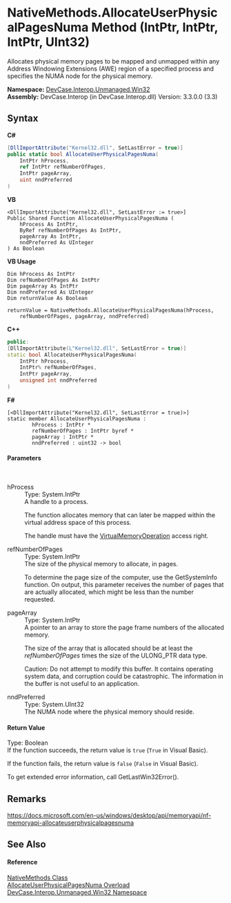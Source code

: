 # NativeMethods.AllocateUserPhysicalPagesNuma Method (IntPtr, IntPtr, IntPtr, UInt32)
 

Allocates physical memory pages to be mapped and unmapped within any Address Windowing Extensions (AWE) region of a specified process and specifies the NUMA node for the physical memory.

**Namespace:**&nbsp;<a href="N_DevCase_Interop_Unmanaged_Win32">DevCase.Interop.Unmanaged.Win32</a><br />**Assembly:**&nbsp;DevCase.Interop (in DevCase.Interop.dll) Version: 3.3.0.0 (3.3)

## Syntax

**C#**<br />
``` C#
[DllImportAttribute("Kernel32.dll", SetLastError = true)]
public static bool AllocateUserPhysicalPagesNuma(
	IntPtr hProcess,
	ref IntPtr refNumberOfPages,
	IntPtr pageArray,
	uint nndPreferred
)
```

**VB**<br />
``` VB
<DllImportAttribute("Kernel32.dll", SetLastError := true>]
Public Shared Function AllocateUserPhysicalPagesNuma ( 
	hProcess As IntPtr,
	ByRef refNumberOfPages As IntPtr,
	pageArray As IntPtr,
	nndPreferred As UInteger
) As Boolean
```

**VB Usage**<br />
``` VB Usage
Dim hProcess As IntPtr
Dim refNumberOfPages As IntPtr
Dim pageArray As IntPtr
Dim nndPreferred As UInteger
Dim returnValue As Boolean

returnValue = NativeMethods.AllocateUserPhysicalPagesNuma(hProcess, 
	refNumberOfPages, pageArray, nndPreferred)
```

**C++**<br />
``` C++
public:
[DllImportAttribute(L"Kernel32.dll", SetLastError = true)]
static bool AllocateUserPhysicalPagesNuma(
	IntPtr hProcess, 
	IntPtr% refNumberOfPages, 
	IntPtr pageArray, 
	unsigned int nndPreferred
)
```

**F#**<br />
``` F#
[<DllImportAttribute("Kernel32.dll", SetLastError = true)>]
static member AllocateUserPhysicalPagesNuma : 
        hProcess : IntPtr * 
        refNumberOfPages : IntPtr byref * 
        pageArray : IntPtr * 
        nndPreferred : uint32 -> bool 

```


#### Parameters
&nbsp;<dl><dt>hProcess</dt><dd>Type: System.IntPtr<br />A handle to a process. 

 The function allocates memory that can later be mapped within the virtual address space of this process. 

 The handle must have the <a href="T_DevCase_Interop_Unmanaged_Win32_Enums_ProcessAccessRights">VirtualMemoryOperation</a> access right.</dd><dt>refNumberOfPages</dt><dd>Type: System.IntPtr<br />The size of the physical memory to allocate, in pages. 

 To determine the page size of the computer, use the GetSystemInfo function. On output, this parameter receives the number of pages that are actually allocated, which might be less than the number requested.</dd><dt>pageArray</dt><dd>Type: System.IntPtr<br />A pointer to an array to store the page frame numbers of the allocated memory. 

 The size of the array that is allocated should be at least the *refNumberOfPages* times the size of the ULONG_PTR data type. 

 Caution: Do not attempt to modify this buffer. It contains operating system data, and corruption could be catastrophic. The information in the buffer is not useful to an application.</dd><dt>nndPreferred</dt><dd>Type: System.UInt32<br />The NUMA node where the physical memory should reside.</dd></dl>

#### Return Value
Type: Boolean<br />If the function succeeds, the return value is `true` (`True` in Visual Basic). 

 If the function fails, the return value is `false` (`False` in Visual Basic). 

 To get extended error information, call GetLastWin32Error().

## Remarks
<a href="https://docs.microsoft.com/en-us/windows/desktop/api/memoryapi/nf-memoryapi-allocateuserphysicalpagesnuma" target="_blank">https://docs.microsoft.com/en-us/windows/desktop/api/memoryapi/nf-memoryapi-allocateuserphysicalpagesnuma</a>

## See Also


#### Reference
<a href="T_DevCase_Interop_Unmanaged_Win32_NativeMethods">NativeMethods Class</a><br /><a href="Overload_DevCase_Interop_Unmanaged_Win32_NativeMethods_AllocateUserPhysicalPagesNuma">AllocateUserPhysicalPagesNuma Overload</a><br /><a href="N_DevCase_Interop_Unmanaged_Win32">DevCase.Interop.Unmanaged.Win32 Namespace</a><br />